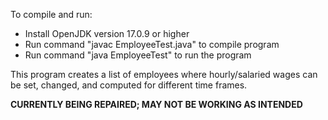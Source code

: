 To compile and run:
- Install OpenJDK version 17.0.9 or higher
- Run command "javac EmployeeTest.java" to compile program
- Run command "java EmployeeTest" to run the program

This program creates a list of employees where hourly/salaried wages can be set, changed, and computed for different time frames.

**CURRENTLY BEING REPAIRED; MAY NOT BE WORKING AS INTENDED**